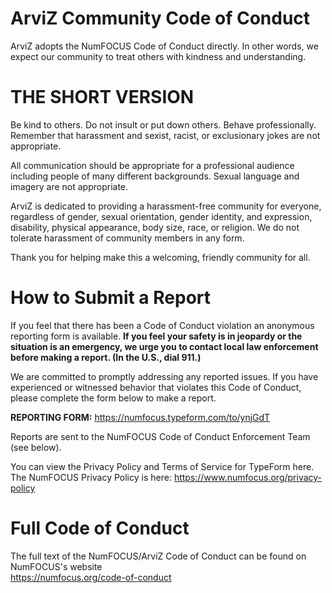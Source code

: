 # ArviZ Community Code of Conduct

ArviZ adopts the NumFOCUS Code of Conduct directly. In other words, we
expect our community to treat others with kindness and understanding.


# THE SHORT VERSION  
Be kind to others. Do not insult or put down others.
Behave professionally. Remember that harassment and sexist, racist,
or exclusionary jokes are not appropriate.

All communication should be appropriate for a professional audience
including people of many different backgrounds. Sexual language and
imagery are not appropriate.

ArviZ is dedicated to providing a harassment-free community for everyone,
regardless of gender, sexual orientation, gender identity, and
expression, disability, physical appearance, body size, race,
or religion. We do not tolerate harassment of community members
in any form.

Thank you for helping make this a welcoming, friendly community for all.


# How to Submit a Report
If you feel that there has been a Code of Conduct violation an anonymous
reporting form is available.
**If you feel your safety is in jeopardy or the situation is an
emergency, we urge you to contact local law enforcement before making
a report. (In the U.S., dial 911.)**

We are committed to promptly addressing any reported issues.
If you have experienced or witnessed behavior that violates this 
Code of Conduct, please complete the form below to
make a report.

**REPORTING FORM:** https://numfocus.typeform.com/to/ynjGdT

Reports are sent to the NumFOCUS Code of Conduct Enforcement Team
(see below).

You can view the Privacy Policy and Terms of Service for TypeForm here.
The NumFOCUS Privacy Policy is here:
https://www.numfocus.org/privacy-policy


# Full Code of Conduct
The full text of the NumFOCUS/ArviZ Code of Conduct can be found on
NumFOCUS's website  
https://numfocus.org/code-of-conduct

